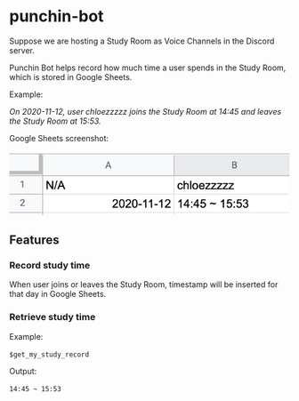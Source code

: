 # punchin-bot

Suppose we are hosting a Study Room as Voice Channels in the Discord server.

Punchin Bot helps record how much time a user spends in the Study Room, which is stored in Google Sheets.

Example:

*On 2020-11-12, user chloezzzzz joins the Study Room at 14:45 and leaves the Study Room at 15:53.*

Google Sheets screenshot:

![Google Sheets](https://github.com/ChloeZ52/punchin-bot/blob/main/images/Google%20Sheets%20Example.png)

## Features

### Record study time

When user joins or leaves the Study Room, timestamp will be inserted for that day in Google Sheets.

### Retrieve study time

Example:

`$get_my_study_record`

Output:

`14:45 ~ 15:53`
